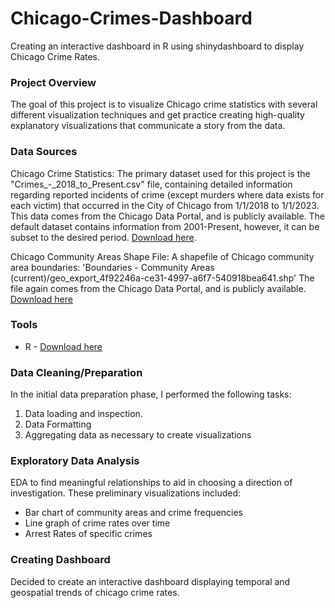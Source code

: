 # Chicago-Crimes-Dashboard
Creating an interactive dashboard in R using shinydashboard to display Chicago Crime Rates.

### Project Overview
The goal of this project is to visualize Chicago crime statistics with several different visualization techniques and get practice creating high-quality explanatory visualizations that communicate a story from the data.  

### Data Sources
Chicago Crime Statistics: The primary dataset used for this project is the "Crimes_-_2018_to_Present.csv" file, containing detailed information regarding reported incidents of crime (except murders where data exists for each victim) that occurred in the City of Chicago from 1/1/2018 to 1/1/2023. This data comes from the Chicago Data Portal, and is publicly available. The default dataset contains information from 2001-Present, however, it can be subset to the desired period. [Download here](https://data.cityofchicago.org/Public-Safety/Crimes-2001-to-Present/ijzp-q8t2).

Chicago Community Areas Shape File: A shapefile of Chicago community area boundaries: 'Boundaries - Community Areas (current)/geo_export_4f92246a-ce31-4997-a6f7-540918bea641.shp' The file again comes from the Chicago Data Portal, and is publicly available. [Download here](https://data.cityofchicago.org/Facilities-Geographic-Boundaries/Boundaries-Community-Areas-current-/cauq-8yn6)

### Tools
- R - [Download here](https://cran.r-project.org/bin/windows/base/)

### Data Cleaning/Preparation
In the initial data preparation phase, I performed the following tasks:
1. Data loading and inspection.
2. Data Formatting
3. Aggregating data as necessary to create visualizations

### Exploratory Data Analysis
EDA to find meaningful relationships to aid in choosing a direction of investigation. These preliminary visualizations included:
- Bar chart of community areas and crime frequencies
- Line graph of crime rates over time
- Arrest Rates of specific crimes

### Creating Dashboard
Decided to create an interactive dashboard displaying temporal and geospatial trends of chicago crime rates.



